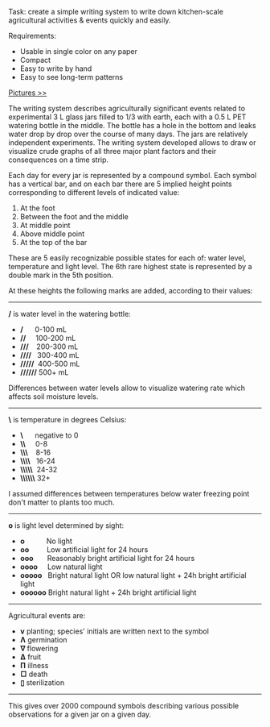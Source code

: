Task: create a simple writing system to write down kitchen-scale agricultural activities & events quickly and easily.

Requirements:
- Usable in single color on any paper
- Compact
- Easy to write by hand
- Easy to see long-term patterns

[Pictures >>](http://uoowuo.github.io/plantrunes/)

The writing system describes agriculturally significant events related to experimental 3 L glass jars filled to 1/3 with earth, each with a 0.5 L PET watering bottle in the middle. The bottle has a hole in the bottom and leaks water drop by drop over the course of many days. The jars are relatively independent experiments. The writing system developed allows to draw or visualize crude graphs of all three major plant factors and their consequences on a time strip.

Each day for every jar is represented by a compound symbol.
Each symbol has a vertical bar, and on each bar there are 5 implied height points corresponding to different levels of indicated value:

1. At the foot
2. Between the foot and the middle
3. At middle point
4. Above middle point
5. At the top of the bar

These are 5 easily recognizable possible states for each of: water level, temperature and light level.
The 6th rare highest state is represented by a double mark in the 5th position.

At these heights the following marks are added, according to their values:

---

**/** is water level in the watering bottle:

- **/** &nbsp;&nbsp;&nbsp;&nbsp;&nbsp;0-100 mL
- **//** &nbsp;&nbsp;&nbsp;&nbsp;100-200 mL
- **///** &nbsp;&nbsp;&nbsp;200-300 mL
- **////** &nbsp;&nbsp;300-400 mL
- **/////** &nbsp;400-500 mL
- **//////** 500+ mL

Differences between water levels allow to visualize watering rate which affects soil moisture levels.

---

**\\** is temperature in degrees Celsius:

- **\\** &nbsp;&nbsp;&nbsp;&nbsp;&nbsp;negative to 0
- **\\\\** &nbsp;&nbsp;&nbsp;&nbsp;0-8
- **\\\\\\** &nbsp;&nbsp;&nbsp;8-16
- **\\\\\\\\** &nbsp;&nbsp;16-24
- **\\\\\\\\\\** &nbsp;24-32
- **\\\\\\\\\\\\** 32+

I assumed differences between temperatures below water freezing point don't matter to plants too much.

---

**o** is light level determined by sight:

- **o** &nbsp;&nbsp;&nbsp;&nbsp;&nbsp;&nbsp;&nbsp;&nbsp;&nbsp;&nbsp;No light
- **oo** &nbsp;&nbsp;&nbsp;&nbsp;&nbsp;&nbsp;&nbsp;&nbsp;Low artificial light for 24 hours
- **ooo** &nbsp;&nbsp;&nbsp;&nbsp;&nbsp;&nbsp;Reasonably bright artificial light for 24 hours
- **oooo** &nbsp;&nbsp;&nbsp;&nbsp;Low natural light
- **ooooo** &nbsp;&nbsp;Bright natural light OR low natural light + 24h bright artificial light
- **oooooo** Bright natural light + 24h bright artificial light

---

Agricultural events are:

- **v** planting; species' initials are written next to the symbol
- **Λ** germination
- **∇** flowering
- **Δ** fruit
- **Π** illness
- **□** death
- **▯** sterilization

---

This gives over 2000 compound symbols describing various possible observations for a given jar on a given day.